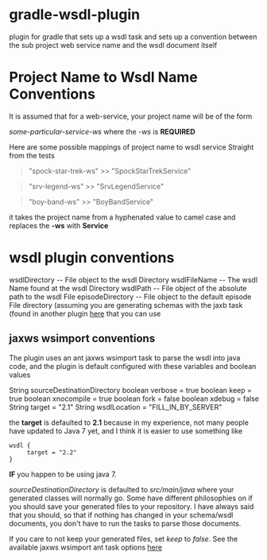 gradle-wsdl-plugin
==================

plugin for gradle that sets up a wsdl task and sets up a convention between the sub project web service name and the wsdl document itself

# Project Name to Wsdl Name Conventions #

It is assumed that for a web-service, your project name will be of the form 

*some-particular-service-ws* where the *-ws* is **REQUIRED**

Here are some possible mappings of project name to wsdl service Straight from the tests

>  "spock-star-trek-ws"   >> "SpockStarTrekService" 

>  "srv-legend-ws"        >> "SrvLegendService" 
   
>  "boy-band-ws"          >> "BoyBandService" 

it takes the project name from a hyphenated value to camel case and replaces the  **-ws** with **Service**

# wsdl plugin conventions #

  wsdlDirectory -- File object to the wsdl Directory
  wsdlFileName -- The wsdl Name found at the wsdl Directory
  wsdlPath -- File object of the absolute path to the wsdl File
  episodeDirectory  -- File object to the default episode File directory (assuming you are generating schemas with the jaxb task (found in another plugin [here](https://github.com/djmijares/gradle-jaxb-namespace-dependency) that you can use

## jaxws wsimport conventions ##

The plugin uses an ant jaxws wsimport task to parse the wsdl into java code, and the plugin is default configured with these variables and boolean values

  String sourceDestinationDirectory
  boolean verbose = true
  boolean keep = true
  boolean xnocompile = true
  boolean fork = false
  boolean xdebug = false
  String target = "2.1"
  String wsdlLocation = "FILL_IN_BY_SERVER"

the **target** is defaulted to **2.1** because in my experience, not many people have updated to Java 7 yet, and I think it is easier to use something like 

    wsdl {
      	 target = "2.2"
    }

**IF** you happen to be using java 7.  

*sourceDestinationDirectory* is defaulted to *src/main/java* where your generated classes will normally go.  Some have different philosophies on if you should save your generated files to your repository.  I have always said that you should, so that if nothing has changed in your schema/wsdl documents, you don't have to run the tasks to parse those documents.  

If you care to not keep your generated files, set *keep* to *false*.  See the available jaxws wsimport ant task options [here](http://jax-ws.java.net/2.2.3/docs/wsimportant.html)


